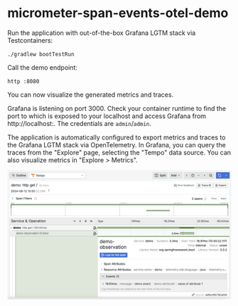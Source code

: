# micrometer-span-events-otel-demo

Run the application with out-of-the-box Grafana LGTM stack via Testcontainers:

```shell
./gradlew bootTestRun
```

Call the demo endpoint:

```shell
http :8080
```

You can now visualize the generated metrics and traces.

Grafana is listening on port 3000. Check your container runtime to find the port to which is exposed to your localhost
and access Grafana from http://localhost:<port>. The credentials are `admin`/`admin`.

The application is automatically configured to export metrics and traces to the Grafana LGTM stack via OpenTelemetry.
In Grafana, you can query the traces from the "Explore" page, selecting the "Tempo" data source. You can also visualize metrics in "Explore > Metrics".

<img src="/screenshot.png" alt="Visualization of the traces generated for the Spring Boot application" align="left" /></a>